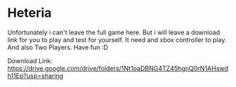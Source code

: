 # Heteria
Unfortunately i can't leave the full game here. But i will leave a download link for you to play and test for yourself. It need and xbox controller to play. And also Two Players. Have fun :D

Download Link: https://drive.google.com/drive/folders/1Nt1oaDBNG4TZ45hgnQ0rN1AHswdh11Ep?usp=sharing
